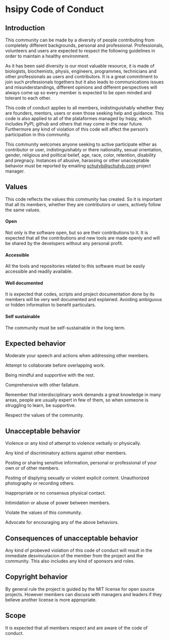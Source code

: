 # hsipy Code of Conduct 

## Introduction
This community can be made by a diversity of people contributing from completely different backgrounds, personal and professional. Professionals, volunteers and users are expected to respect the following guidelines in order to maintain a healthy environment.  

As it has been said diversity is our most valuable resource, it is made of biologists, biochemists, physis, engineers, programmes, technicians and other professionals as users and contributors. It is a great commitment to join such professionals togethers but it also leads to communications issues and misunderstandings, different opinions and different perspectives will always come up so every member is expected to be open minded and tolerant to each other. 

This code of conduct applies to all members, indistinguishably whether they are founders, mentors, users or even those seeking help and guidance. This code is also applied to all of the plataformes managed by hsipy, which includes PyPI, github and others that may come in the near future. Furthermore any kind of violation of this code will affect the person’s participation in this community. 

This community welcomes anyone seeking to active participate either as contributor or user, indistinguishably or there nationality, sexual orientation, gender, religious and political belief, age, race, color, retention, disability and pregnacy. Instances of abusive, harassing or other unacceptable behavior must be reported by emailing schutyb@schutyb.com project manager. 

## Values 
This code reflects the values this community has created. So it is important that all its members, whether they are contributors or users, actively follow the same values. 

#### Open
Not only is the software open, but so are their contributions to it. It is expected that all the contributions and new tools are made openly and will be shared by the developers without any personal profit. 
#### Accessible 
All the tools and repositories related to this software must be easily accessible and readily available. 
#### Well documented
It is expected that codes, scripts and project documentation done by its members will be very well documented and explained. Avoiding ambiguous or hidden information to benefit particulars. 
#### Self sustainable 
The community must be self-sustainable in the long term.

## Expected behavior 

Moderate your speech and actions when addressing other members.

Attempt to collaborate before overlapping work. 

Being mindful and supportive with the rest.

Comprehensive with other failature.

Remember that interdisciplinary work demands a great knowledge in many areas, people are usually expert in few of them, so when someone is  struggling to learn, be supportive. 

Respect the values of the community.

## Unacceptable behavior 
Violence or any kind of attempt to violence verbally or physically. 

Any kind of discriminatory actions against other members.

Posting or sharing sensitive information, personal or professional of your own or of other members. 

Posting of displying sexually or violent explicit content.
Unauthorized photography or recording others. 

Inappropriate or no consensus physical contact.

Intimidation or abuse of power between members. 

Violate the values of this community.

Advocate for encouraging any of the above behaviors. 

## Consequences of unacceptable behavior
Any kind of probeved violation of this code of conduct will result in the immediate desvinculacion of the member from the project and the community. This also includes any kind of sponsors and roles.

## Copyright behavior 

By general rule the project is guided by the MIT license for open source projects. However members can discuss with managers and leaders if they believe another license is more appropriate.

## Scope
It is expected that all members respect and are aware of the code of conduct. 
